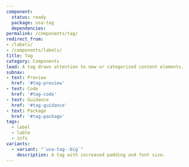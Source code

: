 ```yaml
---
component:
  status: ready
  package: usa-tag
  dependencies:
permalink: /components/tag/
redirect_from:
- /labels/
- /components/labels/
title: Tag
category: Components
lead: A tag draws attention to new or categorized content elements.
subnav:
- text: Preview
  href: '#tag-preview'
- text: Code
  href: '#tag-code'
- text: Guidance
  href: '#tag-guidance'
- text: Package
  href: '#tag-package'
tags:
  - label
  - lable
  - info
variants:
  - variant: "`usa-tag--big`"
    description: A tag with increased padding and font size.
---
```


